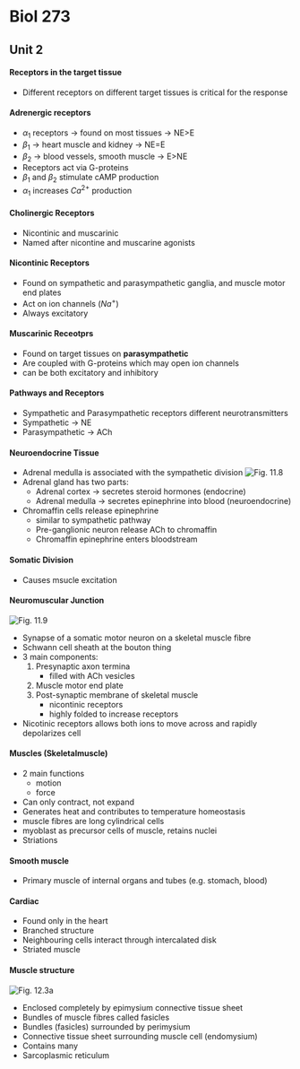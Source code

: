 # Biol 273

## Unit 2

#### Receptors in the target tissue
* Different receptors on different target tissues is critical for the response

#### Adrenergic receptors
* $\alpha_1$ receptors -> found on most tissues -> NE>E
* $\beta_1$ -> heart muscle and kidney -> NE=E
* $\beta_2$ -> blood vessels, smooth muscle -> E>NE
* Receptors act via G-proteins
* $\beta_1$ and $\beta_2$ stimulate cAMP production
* $\alpha_1$ increases $Ca^{2+}$ production


#### Cholinergic Receptors
* Nicontinic and muscarinic
* Named after nicontine and muscarine agonists

#### Nicontinic Receptors
* Found on sympathetic and parasympathetic ganglia, and muscle motor end plates
* Act on ion channels ($Na^+$)
* Always excitatory

#### Muscarinic Receotprs
* Found on target tissues on **parasympathetic**
* Are coupled with G-proteins which may open ion channels
* can be both excitatory and inhibitory

#### Pathways and Receptors
* Sympathetic and Parasympathetic receptors different neurotransmitters
* Sympathetic -> NE
* Parasympathetic -> ACh

#### Neuroendocrine Tissue
* Adrenal medulla is associated with the sympathetic division
![Fig. 11.8](../static/BIOL273/fig11.8.png)
* Adrenal gland has two parts:
  * Adrenal cortex -> secretes steroid hormones (endocrine)
  * Adrenal medulla -> secretes epinephrine into blood (neuroendocrine)
* Chromaffin cells release epinephrine
  * similar to sympathetic pathway
  * Pre-ganglionic neuron release ACh to chromaffin
  * Chromaffin epinephrine enters bloodstream

#### Somatic Division
* Causes msucle excitation

#### Neuromuscular Junction
![Fig. 11.9](../static/BIOL273/fig11.9.png)
* Synapse of a somatic motor neuron on a skeletal muscle fibre
* Schwann cell sheath at the bouton thing
* 3 main components:
  1. Presynaptic axon termina
      - filled with ACh vesicles
  1. Muscle motor end plate
  1. Post-synaptic membrane of skeletal muscle
      - nicontinic receptors
      - highly folded to increase receptors
* Nicotinic receptors allows both ions to move across and rapidly depolarizes cell


#### Muscles (Skeletalmuscle)
* 2 main functions
  * motion
  * force
* Can only contract, not expand
* Generates heat and contributes to temperature homeostasis
* muscle fibres are long cylindrical cells
* myoblast as precursor cells of muscle, retains nuclei
* Striations

#### Smooth muscle
* Primary muscle of internal organs and tubes (e.g. stomach, blood)

#### Cardiac
* Found only in the heart
* Branched structure
* Neighbouring cells interact through intercalated disk
* Striated muscle

#### Muscle structure
![Fig. 12.3a](../static/BIOL273/fig12.3a.png)
* Enclosed completely by epimysium connective tissue sheet
* Bundles of muscle fibres called fasicles
* Bundles (fasicles) surrounded by perimysium
* Connective tissue sheet surrounding muscle cell (endomysium)
* Contains many
* Sarcoplasmic reticulum
